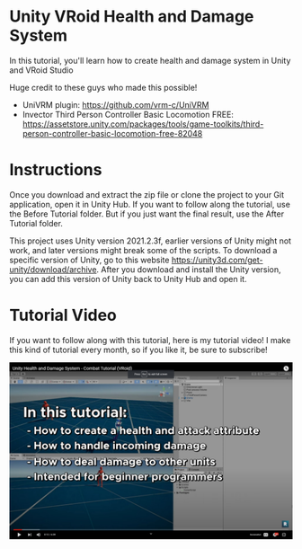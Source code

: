 # Unity VRoid Health and Damage System
In this tutorial, you'll learn how to create health and damage system in Unity and VRoid Studio

Huge credit to these guys who made this possible!
- UniVRM plugin: https://github.com/vrm-c/UniVRM
- Invector Third Person Controller Basic Locomotion FREE: https://assetstore.unity.com/packages/tools/game-toolkits/third-person-controller-basic-locomotion-free-82048

# Instructions
Once you download and extract the zip file or clone the project to your Git application, open it in Unity Hub. If you want to follow along the tutorial, use the Before Tutorial folder. But if you just want the final result, use the After Tutorial folder.

This project uses Unity version 2021.2.3f, earlier versions of Unity might not work, and later versions might break some of the scripts. To download a specific version of Unity, go to this website https://unity3d.com/get-unity/download/archive. After you download and install the Unity version, you can add this version of Unity back to Unity Hub and open it.

# Tutorial Video
If you want to follow along with this tutorial, here is my tutorial video! I make this kind of tutorial every month, so if you like it, be sure to subscribe!

[![Unity VRoid Health and Damage System!](https://github.com/FFaUniHan/Unity_VRoid_Health_and_Damage/blob/main/Video.jpg)](https://youtu.be/NHuoiGtiZ7M "Unity VRoid Health and Damage System")
